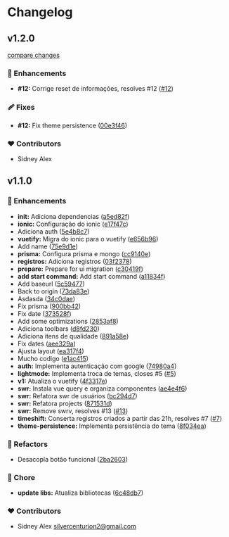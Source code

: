 # Changelog


## v1.2.0

[compare changes](https://github.com/silvercent011/minhas-horas/compare/v1.1.0...v1.2.0)


### 🚀 Enhancements

  - **#12:** Corrige reset de informações, resolves #12 ([#12](https://github.com/silvercent011/minhas-horas/issues/12))

### 🩹 Fixes

  - **#12:** Fix theme persistence ([00e3f46](https://github.com/silvercent011/minhas-horas/commit/00e3f46))

### ❤️  Contributors

- Sidney Alex

## v1.1.0


### 🚀 Enhancements

  - **init:** Adiciona dependencias ([a5ed82f](https://github.com/silvercent011/minhas-horas/commit/a5ed82f))
  - **ionic:** Configuração do ionic ([e17f47c](https://github.com/silvercent011/minhas-horas/commit/e17f47c))
  - Adiciona auth ([5e4b8c7](https://github.com/silvercent011/minhas-horas/commit/5e4b8c7))
  - **vuetify:** Migra do ionic para o vuetify ([e656b96](https://github.com/silvercent011/minhas-horas/commit/e656b96))
  - Add name ([75e9d1e](https://github.com/silvercent011/minhas-horas/commit/75e9d1e))
  - **prisma:** Configura prisma e mongo ([cc9140e](https://github.com/silvercent011/minhas-horas/commit/cc9140e))
  - **registros:** Adiciona registros ([03f2378](https://github.com/silvercent011/minhas-horas/commit/03f2378))
  - **prepare:** Prepare for ui migration ([c30419f](https://github.com/silvercent011/minhas-horas/commit/c30419f))
  - **add start command:** Add start command ([a11834f](https://github.com/silvercent011/minhas-horas/commit/a11834f))
  - Add baseurl ([5c59477](https://github.com/silvercent011/minhas-horas/commit/5c59477))
  - Back to origin ([73da83e](https://github.com/silvercent011/minhas-horas/commit/73da83e))
  - Asdasda ([34c0dae](https://github.com/silvercent011/minhas-horas/commit/34c0dae))
  - Fix prisma ([900bb42](https://github.com/silvercent011/minhas-horas/commit/900bb42))
  - Fix date ([373528f](https://github.com/silvercent011/minhas-horas/commit/373528f))
  - Add some optimizations ([2853af8](https://github.com/silvercent011/minhas-horas/commit/2853af8))
  - Adiciona toolbars ([d8fd230](https://github.com/silvercent011/minhas-horas/commit/d8fd230))
  - Adiciona itens de qualidade ([891a58e](https://github.com/silvercent011/minhas-horas/commit/891a58e))
  - Fix dates ([aee329a](https://github.com/silvercent011/minhas-horas/commit/aee329a))
  - Ajusta layout ([ea317f4](https://github.com/silvercent011/minhas-horas/commit/ea317f4))
  - Mucho codigo ([e1ac415](https://github.com/silvercent011/minhas-horas/commit/e1ac415))
  - **auth:** Implementa autenticação com google ([74980a4](https://github.com/silvercent011/minhas-horas/commit/74980a4))
  - **lightmode:** Implementa troca de temas, closes #5 ([#5](https://github.com/silvercent011/minhas-horas/issues/5))
  - **v1:** Atualiza o vuetify ([4f3317e](https://github.com/silvercent011/minhas-horas/commit/4f3317e))
  - **swr:** Instala vue query e organiza componentes ([ae4e4f6](https://github.com/silvercent011/minhas-horas/commit/ae4e4f6))
  - **swr:** Refatora swr de usuários ([bc294d7](https://github.com/silvercent011/minhas-horas/commit/bc294d7))
  - **swr:** Refatora projects ([871531d](https://github.com/silvercent011/minhas-horas/commit/871531d))
  - **swr:** Remove swrv, resolves #13 ([#13](https://github.com/silvercent011/minhas-horas/issues/13))
  - **timeshift:** Conserta registros criados a partir das 21h, resolves #7 ([#7](https://github.com/silvercent011/minhas-horas/issues/7))
  - **theme-persistence:** Implementa persistência do tema ([8f034ea](https://github.com/silvercent011/minhas-horas/commit/8f034ea))

### 💅 Refactors

  - Desacopla botão funcional ([2ba2603](https://github.com/silvercent011/minhas-horas/commit/2ba2603))

### 🏡 Chore

  - **update libs:** Atualiza bibliotecas ([6c48db7](https://github.com/silvercent011/minhas-horas/commit/6c48db7))

### ❤️  Contributors

- Sidney Alex <silvercenturion2@gmail.com>

